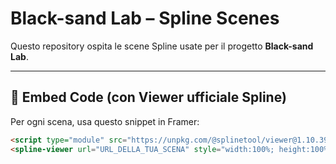 # Black-sand Lab – Spline Scenes

Questo repository ospita le scene Spline usate per il progetto **Black-sand Lab**.

---

## 🔗 Embed Code (con Viewer ufficiale Spline)

Per ogni scena, usa questo snippet in Framer:

```html
<script type="module" src="https://unpkg.com/@splinetool/viewer@1.10.39/build/spline-viewer.js"></script>
<spline-viewer url="URL_DELLA_TUA_SCENA" style="width:100%; height:100%;"></spline-viewer>
